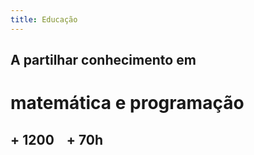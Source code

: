 ```yaml
---
title: Educação
---
```


## A partilhar conhecimento em

# matemática e programação

## + <i class="far fa-user"></i> 1200 &nbsp;&nbsp; + <i class="far fa-clock"></i> 70h
